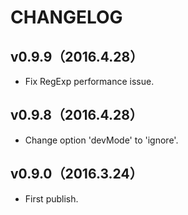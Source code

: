 # CHANGELOG

## v0.9.9（2016.4.28）
* Fix RegExp performance issue.

## v0.9.8（2016.4.28）
* Change option 'devMode' to 'ignore'.

## v0.9.0（2016.3.24）
* First publish.
